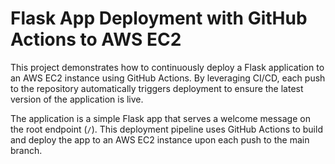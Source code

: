 # Flask App Deployment with GitHub Actions to AWS EC2

This project demonstrates how to continuously deploy a Flask application to an AWS EC2 instance using GitHub Actions. By leveraging CI/CD, each push to the repository automatically triggers deployment to ensure the latest version of the application is live.

The application is a simple Flask app that serves a welcome message on the root endpoint (`/`). This deployment pipeline uses GitHub Actions to build and deploy the app to an AWS EC2 instance upon each push to the main branch.

